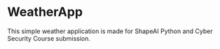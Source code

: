 # WeatherApp
This simple weather application is made for ShapeAI Python and Cyber Security Course submission.
